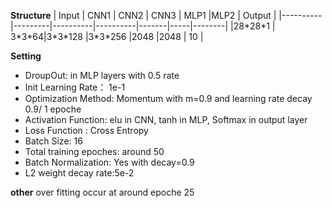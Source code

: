 
**Structure**
  | Input    | CNN1    | CNN2     | CNN3     | MLP1  |MLP2 | Output |
  |----------|---------|----------|----------|-------|-----|--------|
  |28\*28\*1 | 3\*3\*64|3\*3\*128 |3\*3\*256 |2048   |2048 | 10     |

**Setting**
  * DroupOut: in MLP layers with 0.5 rate
  * Init Learning Rate： 1e-1
  * Optimization Method: Momentum with m=0.9 and learning rate decay 0.9/ 1 epoche
  * Activation Function: elu in CNN, tanh in MLP, Softmax in output layer
  * Loss Function : Cross Entropy
  * Batch Size: 16
  * Total training epoches: around 50
  * Batch Normalization: Yes with decay=0.9
  * L2 weight decay rate:5e-2

**other**
over fitting occur at around epoche 25 
